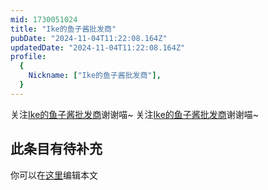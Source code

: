 ```yaml
---
mid: 1730051024
title: "Ike的鱼子酱批发商"
pubDate: "2024-11-04T11:22:08.164Z"
updatedDate: "2024-11-04T11:22:08.164Z"
profile:
  {
    Nickname: ["Ike的鱼子酱批发商"],
  }
---
```


关注[Ike的鱼子酱批发商](https://space.bilibili.com/1730051024)谢谢喵~ 关注[Ike的鱼子酱批发商](https://space.bilibili.com/1730051024)谢谢喵~

## 此条目有待补充
你可以在[这里](https://github.com/Yuhanawa/VTuber.ICU-Content/edit/master/v/Ike的鱼子酱批发商/index.md)编辑本文
